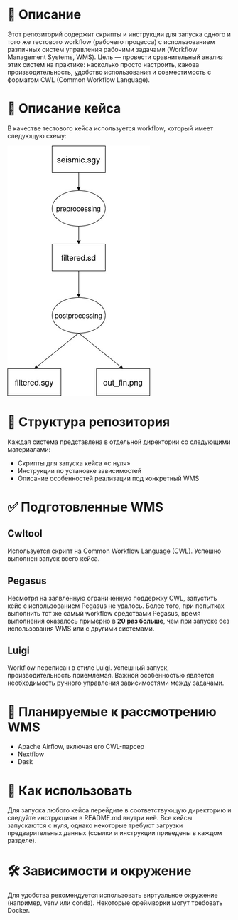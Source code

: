 # 📘 Описание
Этот репозиторий содержит скрипты и инструкции для запуска одного и того же тестового workflow (рабочего процесса) с использованием различных систем управления рабочими задачами (Workflow Management Systems, WMS). Цель — провести сравнительный анализ этих систем на практике: насколько просто настроить, какова производительность, удобство использования и совместимость с форматом CWL (Common Workflow Language).

# 🔬 Описание кейса
В качестве тестового кейса используется workflow, который имеет следующую схему:

![workflow-scheme](Seismic_demo.jpg)

# 📂 Структура репозитория
Каждая система представлена в отдельной директории со следующими материалами:
* Скрипты для запуска кейса «с нуля»
* Инструкции по установке зависимостей
* Описание особенностей реализации под конкретный WMS

# ✅ Подготовленные WMS
## Cwltool
Используется скрипт на Common Workflow Language (CWL). Успешно выполнен запуск всего кейса.

## Pegasus
Несмотря на заявленную ограниченную поддержку CWL, запустить кейс с использованием Pegasus не удалось. Более того, при попытках выполнить тот же самый workflow средствами Pegasus, время выполнения оказалось примерно в **20 раз больше**, чем при запуске без использования WMS или с другими системами.

## Luigi
Workflow переписан в стиле Luigi. Успешный запуск, производительность приемлемая. Важной особенностью является необходимость ручного управления зависимостями между задачами.

# 🔄 Планируемые к рассмотрению WMS
* Apache Airflow, включая его CWL-парсер
* Nextflow
* Dask

# 🚀 Как использовать
Для запуска любого кейса перейдите в соответствующую директорию и следуйте инструкциям в README.md внутри неё. Все кейсы запускаются с нуля, однако некоторые требуют загрузки предварительных данных (ссылки и инструкции приведены в каждом разделе).

# 🛠 Зависимости и окружение
Для удобства рекомендуется использовать виртуальное окружение (например, venv или conda). Некоторые фреймворки могут требовать Docker.
